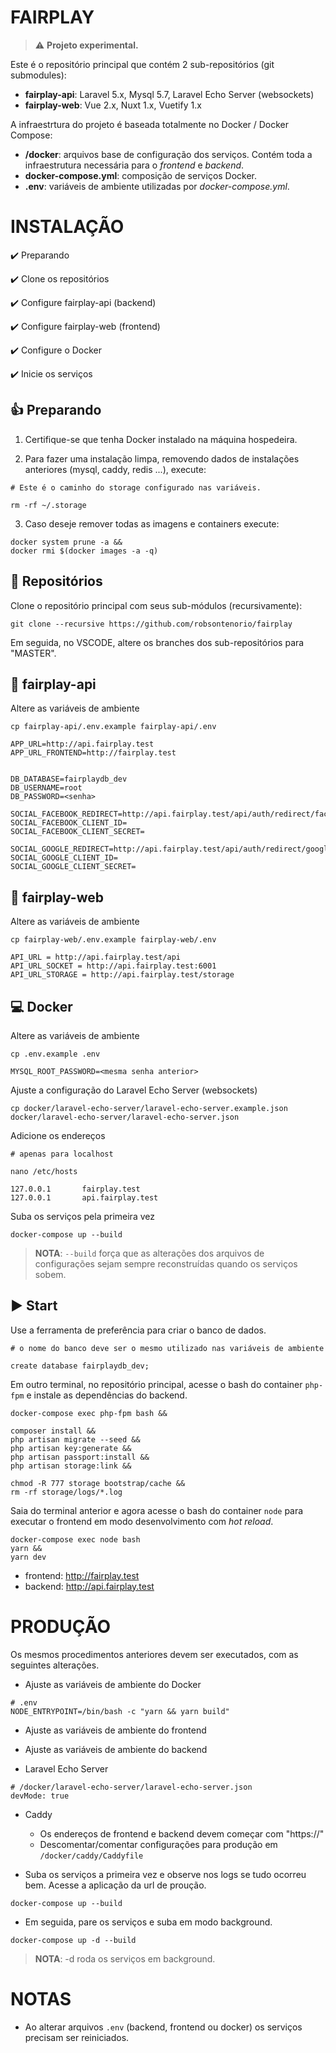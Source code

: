 # FAIRPLAY

> ⚠️ **Projeto experimental.**

Este é o repositório principal que contém 2 sub-repositórios (git submodules): 

- **fairplay-api**: Laravel 5.x, Mysql 5.7, Laravel Echo Server (websockets)
- **fairplay-web**: Vue 2.x, Nuxt 1.x, Vuetify 1.x

A infraestrtura do projeto é baseada totalmente no Docker / Docker Compose:

- **/docker**: arquivos base de configuração dos serviços. Contém toda a infraestrutura necessária para o *frontend* e *backend*.
- **docker-compose.yml**: composição de serviços Docker.
- **.env**:  variáveis de ambiente utilizadas por *docker-compose.yml*.


# INSTALAÇÃO

✔️ Preparando

✔️ Clone os repositórios

✔️ Configure fairplay-api (backend)

✔️ Configure fairplay-web (frontend)

✔️ Configure o Docker

✔️ Inicie os serviços

## 👍 Preparando

1) Certifique-se que tenha Docker instalado na máquina hospedeira.

2) Para fazer uma instalação limpa, removendo dados de instalações anteriores (mysql, caddy, redis ...), execute:

```
# Este é o caminho do storage configurado nas variáveis.

rm -rf ~/.storage
```

3) Caso deseje remover todas as imagens e containers execute:

```
docker system prune -a && 
docker rmi $(docker images -a -q)
```

## 📖 Repositórios

Clone o repositório principal com seus sub-módulos (recursivamente):

```
git clone --recursive https://github.com/robsontenorio/fairplay
```

Em seguida, no VSCODE, altere os branches dos sub-repositórios para "MASTER".


## 🐉  fairplay-api

Altere as variáveis de ambiente

```
cp fairplay-api/.env.example fairplay-api/.env
```

```
APP_URL=http://api.fairplay.test
APP_URL_FRONTEND=http://fairplay.test


DB_DATABASE=fairplaydb_dev
DB_USERNAME=root
DB_PASSWORD=<senha>

SOCIAL_FACEBOOK_REDIRECT=http://api.fairplay.test/api/auth/redirect/facebook
SOCIAL_FACEBOOK_CLIENT_ID=
SOCIAL_FACEBOOK_CLIENT_SECRET=

SOCIAL_GOOGLE_REDIRECT=http://api.fairplay.test/api/auth/redirect/google
SOCIAL_GOOGLE_CLIENT_ID=
SOCIAL_GOOGLE_CLIENT_SECRET=
```

## 🐬 fairplay-web

Altere as variáveis de ambiente

```
cp fairplay-web/.env.example fairplay-web/.env
```
```
API_URL = http://api.fairplay.test/api
API_URL_SOCKET = http://api.fairplay.test:6001
API_URL_STORAGE = http://api.fairplay.test/storage
```

## 💻 Docker

Altere as variáveis de ambiente
```
cp .env.example .env

MYSQL_ROOT_PASSWORD=<mesma senha anterior>
```

Ajuste a configuração do Laravel Echo Server (websockets)

```
cp docker/laravel-echo-server/laravel-echo-server.example.json docker/laravel-echo-server/laravel-echo-server.json
```

Adicione os endereços

```
# apenas para localhost

nano /etc/hosts

127.0.0.1       fairplay.test
127.0.0.1       api.fairplay.test
```

Suba os serviços pela primeira vez

```
docker-compose up --build
```
> **NOTA**: `--build` força que as alterações dos arquivos de configurações sejam sempre reconstruídas quando os serviços sobem.


## ▶ Start

Use a ferramenta de preferência para criar o banco de dados.

```
# o nome do banco deve ser o mesmo utilizado nas variáveis de ambiente

create database fairplaydb_dev;
```

Em outro terminal, no repositório principal, acesse o bash do container `php-fpm` e instale as dependências do backend.

```
docker-compose exec php-fpm bash && 

composer install && 
php artisan migrate --seed && 
php artisan key:generate && 
php artisan passport:install && 
php artisan storage:link && 

chmod -R 777 storage bootstrap/cache && 
rm -rf storage/logs/*.log
```

Saia do terminal anterior e agora acesse o bash do container `node` para executar o frontend em modo desenvolvimento com *hot reload*.

```
docker-compose exec node bash
yarn && 
yarn dev
```


- frontend: http://fairplay.test
- backend: http://api.fairplay.test




# PRODUÇÃO

Os mesmos procedimentos anteriores devem ser executados, com as seguintes alterações.

- Ajuste as variáveis de ambiente do Docker

```
# .env
NODE_ENTRYPOINT=/bin/bash -c "yarn && yarn build"
```

- Ajuste as variáveis de ambiente do frontend

- Ajuste as variáveis de ambiente do backend

- Laravel Echo Server

```
# /docker/laravel-echo-server/laravel-echo-server.json
devMode: true
```

- Caddy

  - Os endereços de frontend e backend devem começar com "https://"
  - Descomentar/comentar configurações para produção em `/docker/caddy/Caddyfile`


- Suba os serviços a primeira vez e observe nos logs se tudo ocorreu bem. Acesse a aplicação da url de proução.
```
docker-compose up --build
```


- Em seguida, pare os serviços e suba em modo background.

```
docker-compose up -d --build
```

> **NOTA**: -d roda os serviços em background.


# NOTAS

- Ao alterar arquivos `.env` (backend, frontend ou docker) os serviços precisam ser reiniciados.
